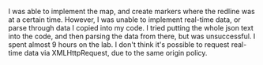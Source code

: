 I was able to implement the map, and create markers where the redline was at a certain time.  However, I was unable to implement real-time data, or parse through data I copied into my code.  I tried putting the whole json text into the code, and then parsing the data from there, but was unsuccessful.
I spent almost 9 hours on the lab.
I don't think it's possible to request real-time data via XMLHttpRequest, due to the same origin policy.

